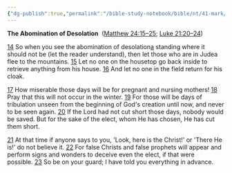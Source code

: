 ```yaml
---
{"dg-publish":true,"permalink":"/bible-study-notebook/bible/nt/41-mark/mark-13-14-23/","tags":["NT/41_Mark-13v14-23"],"created":"2025-06-02T23:40:12.163-04:00","updated":"2025-06-02T20:08:11.143-04:00"}
---
```


**The Abomination of Desolation** 
([Matthew 24:15–25](https://www.google.com/url?sa=E&q=https%3A%2F%2Fbiblehub.com%2Fbsb%2Fmatthew%2F24.htm%2315); [Luke 21:20–24](https://www.google.com/url?sa=E&q=https%3A%2F%2Fbiblehub.com%2Fbsb%2Fluke%2F21.htm%2320))

[14](https://www.google.com/url?sa=E&q=https%3A%2F%2Fbiblehub.com%2Fmark%2F13-14.htm) So when you see the abomination of desolation[a](https://www.google.com/url?sa=E&q=https%3A%2F%2Fbiblehub.com%2Fbsb%2Fmark%2F%23fn) standing where it should not be (let the reader understand), then let those who are in Judea flee to the mountains. [15](https://www.google.com/url?sa=E&q=https%3A%2F%2Fbiblehub.com%2Fmark%2F13-15.htm) Let no one on the housetop go back inside to retrieve anything from his house. [16](https://www.google.com/url?sa=E&q=https%3A%2F%2Fbiblehub.com%2Fmark%2F13-16.htm) And let no one in the field return for his cloak.

[17](https://www.google.com/url?sa=E&q=https%3A%2F%2Fbiblehub.com%2Fmark%2F13-17.htm) How miserable those days will be for pregnant and nursing mothers! [18](https://www.google.com/url?sa=E&q=https%3A%2F%2Fbiblehub.com%2Fmark%2F13-18.htm) Pray that this will not occur in the winter. [19](https://www.google.com/url?sa=E&q=https%3A%2F%2Fbiblehub.com%2Fmark%2F13-19.htm) For those will be days of tribulation unseen from the beginning of God's creation until now, and never to be seen again. [20](https://www.google.com/url?sa=E&q=https%3A%2F%2Fbiblehub.com%2Fmark%2F13-20.htm) If the Lord had not cut short those days, nobody would be saved. But for the sake of the elect, whom He has chosen, He has cut them short.

[21](https://www.google.com/url?sa=E&q=https%3A%2F%2Fbiblehub.com%2Fmark%2F13-21.htm) At that time if anyone says to you, 'Look, here is the Christ!' or 'There He is!' do not believe it. [22](https://www.google.com/url?sa=E&q=https%3A%2F%2Fbiblehub.com%2Fmark%2F13-22.htm) For false Christs and false prophets will appear and perform signs and wonders to deceive even the elect, if that were possible. [23](https://www.google.com/url?sa=E&q=https%3A%2F%2Fbiblehub.com%2Fmark%2F13-23.htm) So be on your guard; I have told you everything in advance.
